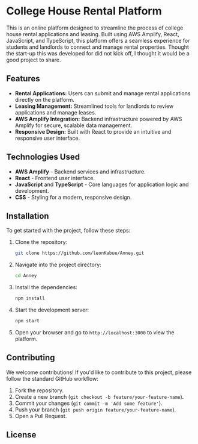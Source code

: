 # College House Rental Platform

This is an online platform designed to streamline the process of college house rental applications and leasing. Built using AWS Amplify, React, JavaScript, and TypeScript, this platform offers a seamless experience for students and landlords to connect and manage rental properties. Thought the start-up this was developed for did not kick off, I thought it would be a good project to share.

## Features
- **Rental Applications:** Users can submit and manage rental applications directly on the platform.
- **Leasing Management:** Streamlined tools for landlords to review applications and manage leases.
- **AWS Amplify Integration:** Backend infrastructure powered by AWS Amplify for secure, scalable data management.
- **Responsive Design:** Built with React to provide an intuitive and responsive user interface.

## Technologies Used
- **AWS Amplify** - Backend services and infrastructure.
- **React** - Frontend user interface.
- **JavaScript** and **TypeScript** - Core languages for application logic and development.
- **CSS** - Styling for a modern, responsive design.

## Installation

To get started with the project, follow these steps:

1. Clone the repository:

    ```bash
    git clone https://github.com/leonKabue/Anney.git
    ```

2. Navigate into the project directory:

    ```bash
    cd Anney
    ```

3. Install the dependencies:

    ```bash
    npm install
    ```

4. Start the development server:

    ```bash
    npm start
    ```

5. Open your browser and go to `http://localhost:3000` to view the platform.

## Contributing

We welcome contributions! If you'd like to contribute to this project, please follow the standard GitHub workflow:

1. Fork the repository.
2. Create a new branch (`git checkout -b feature/your-feature-name`).
3. Commit your changes (`git commit -m 'Add some feature'`).
4. Push your branch (`git push origin feature/your-feature-name`).
5. Open a Pull Request.

## License
